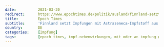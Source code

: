 ```yaml
---
date:          2021-03-20
redirect:      https://www.epochtimes.de/politik/ausland/finnland-setzt-impfungen-mit-astrazeneca-impfstoff-aus-erneuter-todesfall-in-georgien-a3474496.html
title:         Epoch Times
subtitle:      'Finnland setzt Impfungen mit Astrazeneca-Impfstoff aus – Erneuter Todesfall in Georgien'
country:       DE
categories:    [Impfung]
tags:          [epoch times, impf-nebenwirkungen, mit oder an impfung gestorben, impf-stopp, blutgerinnungsstörungen, astrazeneca]
---
```

